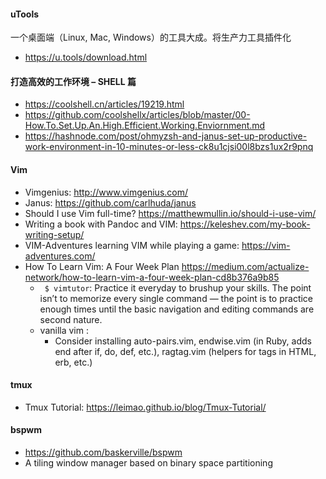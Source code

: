 #### uTools
一个桌面端（Linux, Mac, Windows）的工具大成。将生产力工具插件化
 - https://u.tools/download.html

#### 打造高效的工作环境 – SHELL 篇
 - https://coolshell.cn/articles/19219.html
 - https://github.com/coolshellx/articles/blob/master/00-How.To.Set.Up.An.High.Efficient.Working.Enviornment.md
 - https://hashnode.com/post/ohmyzsh-and-janus-set-up-productive-work-environment-in-10-minutes-or-less-ck8u1cjsi00l8bzs1ux2r9pnq

#### Vim
 - Vimgenius: http://www.vimgenius.com/
 - Janus: https://github.com/carlhuda/janus
 - Should I use Vim full-time? https://matthewmullin.io/should-i-use-vim/
 - Writing a book with Pandoc and VIM: https://keleshev.com/my-book-writing-setup/
 - VIM-Adventures learning VIM while playing a game: https://vim-adventures.com/
 - How To Learn Vim: A Four Week Plan
 https://medium.com/actualize-network/how-to-learn-vim-a-four-week-plan-cd8b376a9b85
    - ` $ vimtutor`: Practice it everyday to brushup your skills. The point isn’t to memorize every single command — the point is to practice enough times until the basic navigation and editing commands are second nature.
    - vanilla vim : 
        - Consider installing auto-pairs.vim, endwise.vim (in Ruby, adds end after if, do, def, etc.), ragtag.vim (helpers for tags in HTML, erb, etc.)

#### tmux
 - Tmux Tutorial: https://leimao.github.io/blog/Tmux-Tutorial/

#### bspwm
 - https://github.com/baskerville/bspwm
 - A tiling window manager based on binary space partitioning

